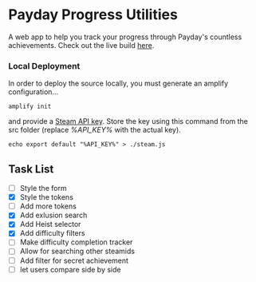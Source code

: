 # Payday Progress Utilities
A web app to help you track your progress through Payday's countless achievements. Check out the live build [here](https://mplecapt.github.io/payday-utilities).

### Local Deployment
In order to deploy the source locally, you must generate an amplify configuration...

`amplify init`

and provide a [Steam API key](https://steamcommunity.com/dev/apikey).
Store the key using this command from the src folder (replace *%API_KEY%* with the actual key).

`echo export default "%API_KEY%" > ./steam.js`

## Task List
- [ ] Style the form
- [x] Style the tokens
- [ ] Add more tokens
- [x] Add exlusion search
- [x] Add Heist selector
- [x] Add difficulty filters
- [ ] Make difficulty completion tracker
- [ ] Allow for searching other steamids
- [ ] Add filter for secret achievement
- [ ] let users compare side by side